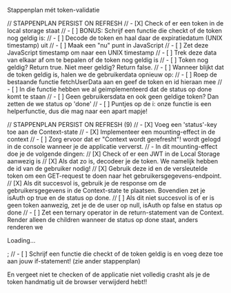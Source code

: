 Stappenplan mét token-validatie

// STAPPENPLAN PERSIST ON REFRESH
// - [X] Check of er een token in de local storage staat
// - [ ] BONUS: Schrijf een functie die checkt of de token nog geldig is:
//    - [ ] Decode de token en haal daar de expiratiedatum (UNIX timestamp) uit
//    - [ ] Maak een "nu" punt in JavaScript
//    - [ ] Zet deze JavaScript timestamp om naar een UNIX timestamp
//    - [ ] Trek deze data van elkaar af om te bepalen of de token nog geldig is
//    - [ ] Token nog geldig? Return true. Niet meer geldig? Return false.
// - [ ] Wanneer blijkt dat de token geldig is, halen we de gebruikerdata opnieuw op:
//    - [ ] Roep de bestaande functie fetchUserData aan en geef de token en id hieraan mee
//    - [ ] In die functie hebben we al geimplementeerd dat de status op done komt te staan
// - [ ] Geen gebruikersdata en ook geen geldige token? Dan zetten de we status op 'done'
// - [ ] Puntjes op de i: onze functie is een helperfunctie, dus die mag naar een apart mapje!

// STAPPENPLAN PERSIST ON REFRESH (9)
// - [X] Voeg een 'status'-key toe aan de Context-state
// - [X] Implementeer een mounting-effect in de context
// - [ ] Zorg ervoor dat er "Context wordt gerefresht"! wordt gelogd in de console wanneer je de applicatie ververst.
// - In dit mounting-effect doe je de volgende dingen:
//      [X] Check of er een JWT in de Local Storage aanwezig is
//      [X] Als dat zo is, decodeer je de token. We namelijk hebben de id van de gebruiker nodig!
//      [X] Gebruik deze id en de versleutelde token om een GET-request te doen naar het gebruikersgegevens-endpoint.
//      [X] Als dit succesvol is, gebruik je de response om de gebruikersgegevens in de Context-state te plaatsen. Bovendien zet je isAuth op true en de status op done.
//      [ ] Als dit niet succesvol is of er is geen token aanwezig, zet je de de user op null, isAuth op false en status op done
// - [ ] Zet een ternary operator in de return-statement van de Context. Render alleen de children wanneer de status op done staat, anders renderen we <p>Loading...</p>;
// - [ ] Schrijf een functie die checkt of de token geldig is en voeg deze toe aan jouw if-statement! (zie ander stappenplan)

En vergeet niet te checken of de applicatie niet volledig crasht als je de token handmatig uit de browser verwijderd hebt!!